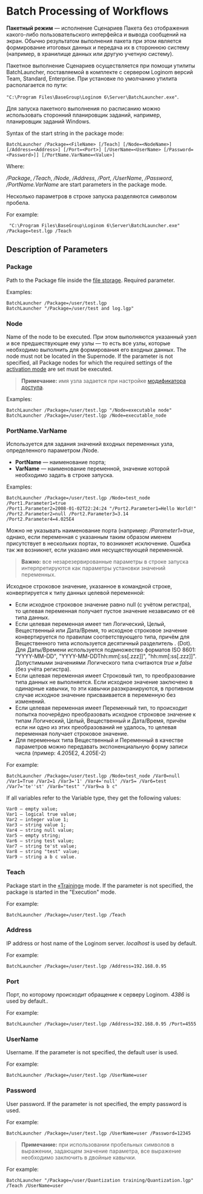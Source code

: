 # Batch Processing of Workflows

**Пакетный режим** — исполнение Сценариев Пакета без отображения какого-либо пользовательского интерфейса и вывода сообщений на экран. Обычно результатом выполнения пакета при этом является формирование итоговых данных и передача их в стороннюю систему (например, в хранилище данных или другую учетную систему).

Пакетное выполнение Сценариев осуществляется при помощи утилиты BatchLauncher, поставляемой в комплекте с сервером Loginom версий Team, Standard, Enterprise. При установке по умолчанию утилита располагается по пути:

`"C:\Program Files\BaseGroup\Loginom 6\Server\BatchLauncher.exe"`.

Для запуска пакетного выполнения по расписанию можно использовать сторонний планировщик заданий, например, планировщик заданий Windows.

Syntax of the start string in the package mode:

```batch
BatchLauncher /Package=<FileName> [/Teach] [/Node=<NodeName>] [/Address=<Address>] [/Port=<Port>] [/UserName=<UserName> [/Password=<Password>]] [/PortName.VarName=<Value>]
```

Where:

*/Package*, */Teach*, */Node*, */Address*, */Port*, */UserName*, */Password*, */PortName.VarName* are start parameters in the package mode.

Несколько параметров в строке запуска разделяются символом пробела.

For example:

```batch
 "C:\Program Files\BaseGroup\Loginom 6\Server\BatchLauncher.exe" /Package=test.lgp /Teach
```

## Description of Parameters

### Package

Path to the Package file inside the [file storage](..\location_user_files.md). Required parameter.

Examples:

```batch
BatchLauncher /Package=/user/test.lgp
BatchLauncher "/Package=/user/test and log.lgp"
```

### Node

Name of the node to be executed. При этом выполняются указанный узел и все предшествующие ему узлы — то есть все узлы, которые необходимо выполнить для формирования его входных данных. The node must not be located in the Supernode. If the parameter is not specified, all Package nodes for which the required settings of the [activation mode](./setting-batch-processing-mode.md) are set must be executed.

> **Примечание:** имя узла задается при настройке [модификатора доступа](./access-modifier.md).

Examples:

```batch
BatchLauncher /Package=/user/test.lgp "/Node=executable node"
BatchLauncher /Package=/user/test.lgp /Node=executable_node
```

### PortName.VarName

Используется для задания значений входных переменных узла, определенного параметром /Node.

* **PortName** — наименование порта;
* **VarName** — наименование переменной, значение которой необходимо задать в строке запуска.

Examples:

```batch
BatchLauncher /Package=/user/test.lgp /Node=test_node /Port1.Parameter1=true
/Port1.Parameter2=2008-01-02T22:24:24 "/Port2.Parameter1=Hello World!" /Port2.Parameter2=null /Port2.Parameter3=3.14 /Port2.Parameter4=4.025E4
```

Можно не указывать наименование порта (например: */Parameter1=true*, однако, если переменная с указанным таким образом именем присутствует в нескольких портах, то возникнет исключение. Ошибка так же возникнет, если указано имя несуществующей переменной.

> **Важно:** все незарезервированные параметры в строке запуска интерпретируются как параметры установки значений переменных.

Исходное строковое значение, указанное в командной строке, конвертируется к типу данных целевой переменной:

* Если исходное строковое значение равно null (с учётом регистра), то целевая переменная получает пустое значение независимо от её типа данных.
* Если целевая переменная имеет тип Логический, Целый, Вещественный или Дата/Время, то исходное строковое значение конвертируется по правилам соответствующего типа, причём для Вещественного типа используется десятичный разделитель . (Dot). Для Даты/Времени используется подмножество форматов ISO 8601: "YYYY-MM-DD", "YYYY-MM-DDThh:mm[:ss[.zzz]]", "hh:mm[:ss[.zzz]]". Допустимыми значениями Логического типа считаются *true* и *false* (без учёта регистра).
* Если целевая переменная имеет Строковый тип, то преобразование типа данных не выполняется. Если исходное значение заключено в одинарные кавычки, то эти кавычки разэкранируются, в противном случае исходное значение присваивается в переменную без изменений.
* Если целевая переменная имеет Переменный тип, то происходит попытка поочерёдно преобразовать исходное строковое значение к типам Логический, Целый, Вещественный и Дата/Время, причём если ни одно из этих преобразований не удалось, то целевая переменная получает строковое значение.
* Для переменных типа Вещественный и Переменный в качестве параметров можно передавать экспоненциальную форму записи числа (пример: 4.205E2, 4.205E-2)

For example:

```batch
BatchLauncher /Package=/user/test.lgp /Node=test_node /Var0=null /Var1=True /Var2=1 /Var3='1' /Var4='null' /Var5= /Var6=test /Var7='te''st' /Var8="test" "/Var9=a b c"
```

If all variables refer to the Variable type, they get the following values:

```batch
Var0 — empty value;
Var1 — logical true value;
Var2 — integer value 1;
Var3 — string value 1;
Var4 — string null value;
Var5 — empty string;
Var6 — string test value;
Var7 — string te'st value;
Var8 — string "test" value;
Var9 — string a b c value.
```

### Teach

Package start in the [«Training»](https://wiki.loginom.ru/articles/training.html) mode. If the parameter is not specified, the package is started in the "Execution" mode.

For example:

```batch
BatchLauncher /Package=/user/test.lgp /Teach
```

### Address

IP address or host name of the Loginom server. *localhost* is used by default.

For example:

```batch
BatchLauncher /Package=/user/test.lgp /Address=192.168.0.95
```

### Port

Порт, по которому происходит обращение к серверу Loginom. *4386* is used by default..

For example:

```batch
BatchLauncher /Package=/user/test.lgp /Address=192.168.0.95 /Port=4555
```

### UserName

Username. If the parameter is not specified, the default user is used.

For example:

```batch
BatchLauncher /Package=/user/test.lgp /UserName=user
```

### Password

User password. If the parameter is not specified, the empty password is used.

For example:

```batch
BatchLauncher /Package=/user/test.lgp /UserName=user /Password=12345
```

> **Примечание:** при использовании пробельных символов в выражении, задающем значение параметра, все выражение необходимо заключить в двойные кавычки.

For example:

```batch
BatchLauncher "/Package=/user/Quantization training/Quantization.lgp" /Teach /UserName=user
```
